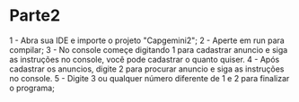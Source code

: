 # Parte2

1 - Abra sua IDE e importe o projeto "Capgemini2";
2 - Aperte em run para compilar;
3 - No console começe digitando 1 para cadastrar anuncio e siga as instruções no console, você pode cadastrar o quanto quiser.
4 - Após cadastrar os anuncios, digite 2 para procurar anuncio e siga as instruções no console.
5 - Digite 3 ou qualquer número diferente de 1 e 2 para finalizar o programa;

